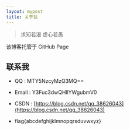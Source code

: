 ```yaml
---
layout: mypost
title: 关于我
---
```


> 求知若渴 虚心若愚

该博客托管于 GitHub Page   




## 联系我

- QQ : MTY5NzcyMzQ3MQ==

- Email : Y3Fuc3dwQHllYWgubmV0

- CSDN : [https://blog.csdn.net/qq_38626043](https://blog.csdn.net/qq_38626043)

- flag{abcdefghijklmnopqrsduvwxyz}
